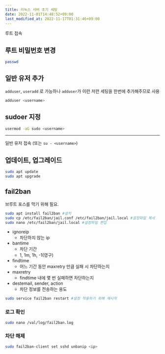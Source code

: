 ```yaml
---
title: 리눅스 서버 초기 세팅
date: 2022-11-01T14:48:52+09:00
last_modified_at: 2022-11-17T01:31:46+09:00
---
```

루트 접속

## 루트 비밀번호 변경

```bash
passwd
```

## 일반 유저 추가

`adduser`, `useradd` 로 가능하나 `adduser`가 이런 저런 세팅을 한번에 추가해주므로 사용

```bash
adduser <username>
```

## sudoer 지정

```bash
usermod -aG sudo <username>
```

---

일반 유저 접속 (또는 `su - <username>`)

## 업데이트, 업그레이드

```bash
sudo apt update
sudo apt upgrade
```

## fail2ban

브루트 포스를 막기 위해 필요.

```bash
sudo apt install fail2ban #설치
sudo cp /etc/fail2ban/jail.conf /etc/fail2ban/jail.local #설정파일 복사
sudo nano /etc/fail2ban/jail.local #설정파일 편집
```

- ignoreip
	- 차단하지 않는 ip
- bantime
	- 차단 기간
	- 1, 1m, 1h, -1(영구)
- findtime
	- 어느 기간 동안 maxretry 만큼 실패 시 차단하는지
- maxretry
	- findtime 내에 몇 번 실패하면 차단하는지
- destemail, sender, action
	- 차단 정보를 전송하는 용도

```bash
sudo service fail2ban restart #설정 적용하기 위해 재시작
```

### 로그 확인

```bash
sudo nano /val/log/fail2ban.log
```

### 차단 해제

```bash
sudo fail2ban-client set sshd unbanip <ip>
```
